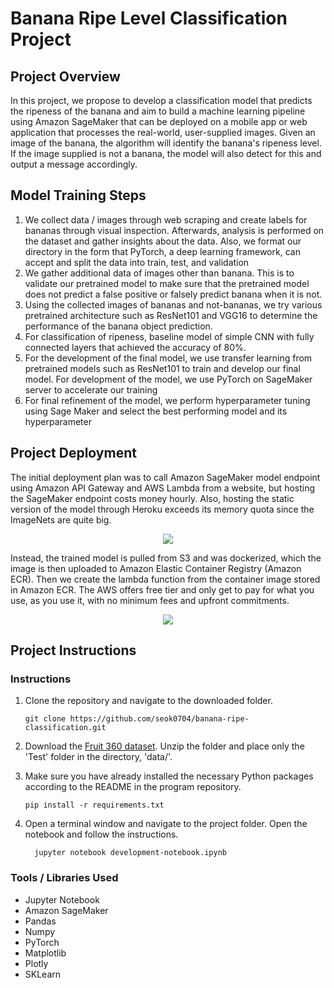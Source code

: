 # Banana Ripe Level Classification Project

## Project Overview
In this project, we propose to develop a classification model that predicts the ripeness of the banana and aim to build a machine learning pipeline using Amazon SageMaker that can be deployed on a mobile app or web application that processes the real-world, user-supplied images. Given an image of the banana, the algorithm will identify the banana's ripeness level. If the image supplied is not a banana, the model will also detect for this and output a message accordingly.

<p align="center">
</p>

## Model Training Steps
1. We collect data / images through web scraping and create labels for bananas through visual inspection. Afterwards, analysis is performed on the dataset and gather insights about the data. Also, we format our directory in the form that PyTorch, a deep learning framework, can accept and split the data into train, test, and validation
2. We gather additional data of images other than banana. This is to validate our pretrained model to make sure that the pretrained model does not predict a false positive or falsely predict banana when it is not.
3. Using the collected images of bananas and not-bananas, we try various pretrained architecture such as ResNet101 and VGG16 to determine the performance of the banana object prediction.
4. For classification of ripeness, baseline model of simple CNN with fully connected layers that achieved the accuracy of 80%.
5. For the development of the final model, we use transfer learning from pretrained models such as ResNet101 to train and develop our final model. For development of the model, we use PyTorch on SageMaker server to accelerate our training
6. For final refinement of the model, we perform hyperparameter tuning using Sage Maker and select the best performing model and its hyperparameter


## Project Deployment
The initial deployment plan was to call Amazon SageMaker model endpoint using Amazon API Gateway and AWS Lambda from a website, but hosting the SageMaker endpoint costs money hourly. Also, hosting the static version of the model through Heroku exceeds its memory quota since the ImageNets are quite big.
<p align="center">
  <img src="https://user-images.githubusercontent.com/17075250/128637110-93c1d5d3-ce87-4ddb-a4c1-537de557c538.png"/>
</p>

Instead, the trained model is pulled from S3 and was dockerized, which the image is then uploaded to Amazon Elastic Container Registry (Amazon ECR). Then we create the lambda function from the container image stored in Amazon ECR. The AWS offers free tier and only get to pay for what you use, as you use it, with no minimum fees and upfront commitments.
<p align="center">
  <img src="https://user-images.githubusercontent.com/17075250/128637533-5ff4e146-41b9-4d7f-b45a-b9094fd81968.png"/>
</p>

## Project Instructions

### Instructions

1. Clone the repository and navigate to the downloaded folder.
	
	```	
	git clone https://github.com/seok0704/banana-ripe-classification.git
	```
2. Download the [Fruit 360 dataset](https://www.kaggle.com/moltean/fruits/download). Unzip the folder and place only the 'Test' folder in the directory, 'data/'.

3. Make sure you have already installed the necessary Python packages according to the README in the program repository.
	  ```	
    pip install -r requirements.txt
	  ```	

4. Open a terminal window and navigate to the project folder. Open the notebook and follow the instructions.
	
	  ```
		jupyter notebook development-notebook.ipynb
	  ```

### Tools / Libraries Used
* Jupyter Notebook
* Amazon SageMaker
* Pandas
* Numpy
* PyTorch
* Matplotlib
* Plotly
* SKLearn

